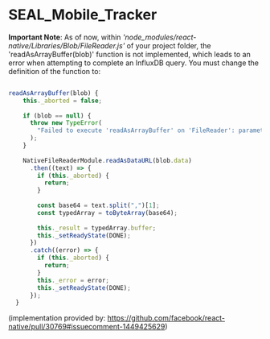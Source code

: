# SEAL_Mobile_Tracker

**Important Note**: As of now, within *'node_modules/react-native/Libraries/Blob/FileReader.js'* of your project folder, the 'readAsArrayBuffer(blob)' function is not implemented, which leads to an error when attempting to complete an InfluxDB query. You must change the definition of the function to:

```js

readAsArrayBuffer(blob) {
    this._aborted = false;
  
    if (blob == null) {
      throw new TypeError(
        "Failed to execute 'readAsArrayBuffer' on 'FileReader': parameter 1 is not of type 'Blob'"
      );
    }
  
    NativeFileReaderModule.readAsDataURL(blob.data)
      .then((text) => {
        if (this._aborted) {
          return;
        }
  
        const base64 = text.split(",")[1];
        const typedArray = toByteArray(base64);
  
        this._result = typedArray.buffer;
        this._setReadyState(DONE);
      })
      .catch((error) => {
        if (this._aborted) {
          return;
        }
        this._error = error;
        this._setReadyState(DONE);
      });
  }
  ```
(implementation provided by: <https://github.com/facebook/react-native/pull/30769#issuecomment-1449425629>)
